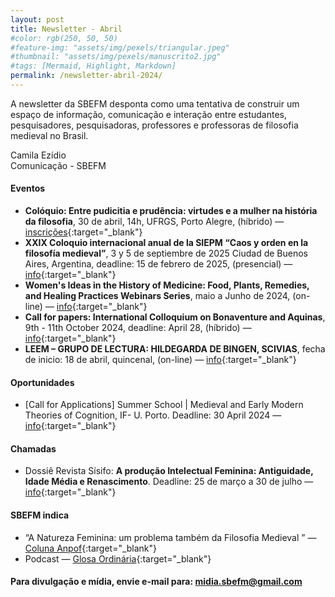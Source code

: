 ```yaml
---
layout: post
title: Newsletter - Abril
#color: rgb(250, 50, 50)
#feature-img: "assets/img/pexels/triangular.jpeg"
#thumbnail: "assets/img/pexels/manuscrito2.jpg"
#tags: [Mermaid, Highlight, Markdown]
permalink: /newsletter-abril-2024/
---
```


A newsletter da SBEFM desponta como uma tentativa de construir um espaço de informação, comunicação e interação entre estudantes, pesquisadores, pesquisadoras, professores e professoras de filosofia medieval no Brasil.

Camila Ezídio <br />
Comunicação - SBEFM

#### Eventos
- **Colóquio: Entre pudicitia e prudência: virtudes e a mulher na história da filosofia**, 30 de abril, 14h, UFRGS, Porto Alegre, (híbrido) — [inscrições](https://docs.google.com/forms/d/e/1FAIpQLSdLHl3wLCaKouU-fmP9NpUm37j3m1zSFskrUbpl0vSyZghHlQ/viewform){:target="_blank"}
- **XXIX Coloquio internacional anual de la SIEPM “Caos y orden en la filosofía medieval”**, 3 y 5 de septiembre de 2025 Ciudad de Buenos Aires, Argentina, deadline: 15 de febrero de 2025, (presencial) — [info](https://caosyordensiepm.wixsite.com/my-site){:target="_blank"}
- **Women's Ideas in the History of Medicine: Food, Plants, Remedies, and Healing Practices Webinars Series**, maio a Junho de 2024, (on-line) — [info](https://csmbr.fondazionecomel.org/events/conferences-webinars/womens-ideas-history-of-medicine/){:target="_blank"}
- **Call for papers: International Colloquium on Bonaventure and Aquinas**, 9th - 11th October 2024, deadline: April 28, (híbrido) — [info](https://cful.letras.ulisboa.pt/events/750bt/){:target="_blank"}
- **LEEM – GRUPO DE LECTURA: HILDEGARDA DE BINGEN, SCIVIAS**, fecha de inicio: 18 de abril, quincenal, (on-line) — [info](https://noticias.unsam.edu.ar/2024/04/05/leem-grupo-de-lectura-hildegarda-de-bingen-scivias/){:target="_blank"}

#### Oportunidades
- [Call for Applications] Summer School | Medieval and Early Modern Theories of Cognition, IF- U. Porto. Deadline: 30 April 2024 — [info](https://sigarra.up.pt/flup/pt/noticias_geral.ver_noticia?p_nr=172946){:target="_blank"}

#### Chamadas
- Dossiê Revista Sísifo: **A produção Intelectual Feminina: Antiguidade, Idade Média e Renascimento**. Deadline: 25 de março a 30 de julho — [info](https://www.revistasisifo.com/p/submissao.html){:target="_blank"}

#### SBEFM indica
- “A Natureza Feminina: um problema também da Filosofia Medieval ” — [Coluna Anpof](https://anpof.org.br/comunicacoes/coluna-anpof/a-natureza-feminina-um-problema-tambem-da-filosofia-medieval){:target="_blank"}
- Podcast — [Glosa Ordinária](https://open.spotify.com/show/1YoHvhLlOSRrhVti92HEcF?si=roiCmKlcQlOn9S0lbuC7uA&nd=1&dlsi=5219ed3632af46b8){:target="_blank"}

#### Para divulgação e mídia, envie e-mail para: <midia.sbefm@gmail.com>
